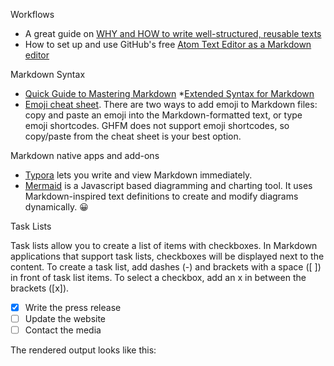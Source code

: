 
Workflows

* A great guide on [WHY and HOW to write well-structured, reusable texts](https://www.portent.com/blog/content/content-with-github-markdown.htm)
* How to set up and use GitHub's free [Atom Text Editor as a Markdown editor](https://www.portent.com/blog/content/atom-markdown.htm)


Markdown Syntax 

* [Quick Guide to Mastering Markdown](https://guides.github.com/features/mastering-markdown/)
*[Extended Syntax for Markdown](https://www.markdownguide.org/extended-syntax/)
* [Emoji cheat sheet](https://github.com/ikatyang/emoji-cheat-sheet/blob/master/README.md). There are two ways to add emoji to Markdown files: copy and paste an emoji into the Markdown-formatted text, or type emoji shortcodes. GHFM does not support emoji shortcodes, so copy/paste from the cheat sheet is your best option.


Markdown native apps and add-ons

* [Typora](https://typora.io/) lets you write and view Markdown immediately.
* [Mermaid](https://mermaid-js.github.io/mermaid/#/) is a Javascript based diagramming and charting tool. It uses Markdown-inspired text definitions to create and modify diagrams dynamically. :grinning:



Task Lists

Task lists allow you to create a list of items with checkboxes. In Markdown applications that support task lists, checkboxes will be displayed next to the content. To create a task list, add dashes (-) and brackets with a space ([ ]) in front of task list items. To select a checkbox, add an x in between the brackets ([x]).

- [x] Write the press release
- [ ] Update the website
- [ ] Contact the media

The rendered output looks like this: